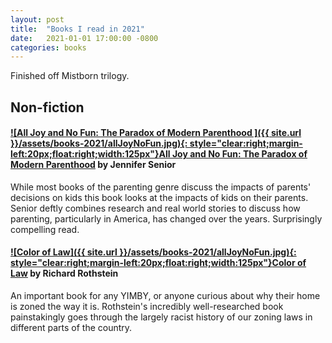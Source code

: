 ```yaml
---
layout: post
title:  "Books I read in 2021"
date:   2021-01-01 17:00:00 -0800
categories: books
---
```


Finished off Mistborn trilogy.


## Non-fiction

#### [![All Joy and No Fun: The Paradox of Modern Parenthood ]({{ site.url }}/assets/books-2021/allJoyNoFun.jpg){: style="clear:right;margin-left:20px;float:right;width:125px"}](https://www.amazon.com/dp/B01L9E1R66)[All Joy and No Fun: The Paradox of Modern Parenthood](https://www.amazon.com/dp/B01L9E1R66) by Jennifer Senior
While most books of the parenting genre discuss the  impacts of parents' decisions on kids this book looks at the impacts of kids on their parents. Senior deftly combines research and real world stories to discuss how parenting, particularly in America, has changed over the years. Surprisingly compelling read. 

#### [![Color of Law]({{ site.url }}/assets/books-2021/allJoyNoFun.jpg){: style="clear:right;margin-left:20px;float:right;width:125px"}](https://www.amazon.com/dp/B01M8IWJT2)[Color of Law](https://www.amazon.com/dp/B01M8IWJT2) by Richard Rothstein 
An important book for any YIMBY, or anyone curious about why their home is zoned the way it is. Rothstein's incredibly well-researched book painstakingly goes through the largely racist history of our zoning laws in different parts of the country.  